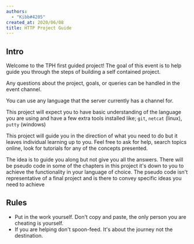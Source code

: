 ```yaml
---
authors:
  - "Kibb#4205"
created_at: 2020/06/08
title: HTTP Project Guide
---
```


## Intro

Welcome to the TPH first guided project!
The goal of this event is to help guide you through the steps of building a self contained project.

Any questions about the project, goals, or queries can be handled in the event channel.

You can use any language that the server currently has a channel for.

This project will expect you to have basic understanding of the language you are using and have a few extra tools 
installed like; `git`, `netcat` (linux), `putty` (windows)

This project will guide you in the direction of what you need to do but it leaves individual learning up to you.
Feel free to ask for help, search topics online, look for tutorials for any of the concepts presented.

The idea is to guide you along but not give you all the answers. There will be pseudo code in some of the chapters in 
this project it's down to you to achieve the functionality in your language of choice. 
The pseudo code isn't representative of a final project and is there to convey specific ideas you need to achieve

## Rules

- Put in the work yourself. Don't copy and paste, the only person you are cheating is yourself.
- If you are helping don't spoon-feed. It's about the journey not the destination.
